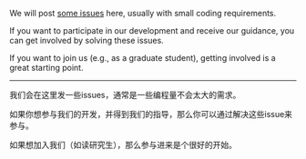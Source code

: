 We will post [some issues](https://github.com/YuLab-SMU/ProjectYulab/issues) here, usually with small coding requirements. 

If you want to participate in our development and receive our guidance, you can get involved by solving these issues. 

If you want to join us (e.g., as a graduate student), getting involved is a great starting point.

----


我们会在这里发一些issues，通常是一些编程量不会太大的需求。

如果你想参与我们的开发，并得到我们的指导，那么你可以通过解决这些issue来参与。

如果想加入我们（如读研究生），那么参与进来是个很好的开始。

